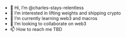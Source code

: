 - 👋 Hi, I’m @charles-stays-relentless
- 👀 I’m interested in lifting weights and shipping crypto
- 🌱 I’m currently learning web3 and macros
- 💞️ I’m looking to collaborate on web3
- 📫 How to reach me TBD
